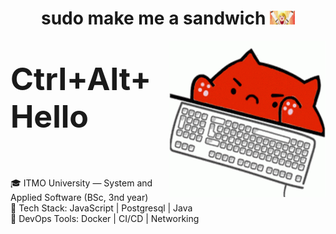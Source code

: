 <h1 align="center">
  sudo make me a sandwich
  <img src="gif/banished-from-the-heros-party-anime-rit.gif" width="40px" />
</h1>
<img align="right" height="250" width="250" src="gif/bongo-cat-keyboard-smash.gif" /> 

<p style="font-size: 50px;"><b>Ctrl+Alt+Hello</b></p><br/>
🎓 ITMO University — System and Applied Software (BSc, 3nd year)<br/>
🧠 Tech Stack: JavaScript | Postgresql | Java<br/>
🐋 DevOps Tools: Docker | CI/CD | Networking
